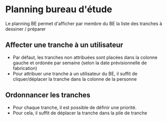 # Planning bureau d'étude

Le planning BE permet d'afficher par membre du BE la liste des tranches à dessiner / préparer

## Affecter une tranche à un utilisateur
* Par défaut, les tranches non attribuées sont placées dans la colonne gauche et ordonée par semaine (selon la date prévisionnelle de fabrication)
* Pour attribuer une tranche à un utilisateur du BE, il suffit de cliquer/déplacer la tranche dans la colonne de la personne

## Ordonnancer les tranches
* Pour chaque tranche, il est possible de définir une priorité.
* Pour cela, il suffit de déplacer la tranche dans la pile de tranche